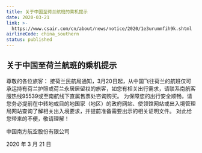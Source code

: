 ```yaml
---
title: 关于中国至荷兰航班的乘机提示
date: 2020-03-21
link: >-
  https://www.csair.com/cn/about/news/notice/2020/1e3urummfih9k.shtml
airlineCode: china_southern
status: published
---
```

## 关于中国至荷兰航班的乘机提示

尊敬的各位旅客： 接荷兰民航局通知，3月20日起，从中国飞往荷兰的航班仅可承运持有荷兰护照或荷兰永居居留权的旅客，如您有相关出行需求，请联系南航客服热线95539或至南航线下直属售票处咨询购买。 为保障您的出行安全顺畅，请您务必提前在中转地或目的地国家（地区）的政府网站、使领馆网站或出入境管理局网站查询了解相关出入境要求，并提前准备需要出示的相关证明文件。 对此给您带来的不便，敬请理解！ 

中国南方航空股份有限公司 

2020 年 3 月 21 日 
